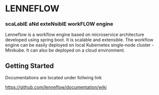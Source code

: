 # LENNEFLOW

### sca**L**abl**E** a**N**d exte**N**sibl**E** work**FLOW** engine

Lenneflow is a workflow engine based on microservice architecture developed using spring boot. It is scalable and
extensible. The workflow engine can be easily deployed on local Kubernetes single-node cluster - Minikube.
It can also be deployed on a cloud environment.

## Getting Started
Documentations are located under follwing link

https://github.com/lenneflow/documentation/wiki


